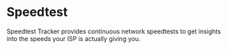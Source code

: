 # Speedtest

Speedtest Tracker provides continuous network speedtests to get insights into the speeds your ISP is actually giving you.
